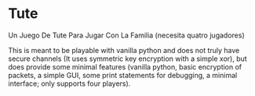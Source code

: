 # Tute
Un Juego De Tute Para Jugar Con La Familia (necesita quatro jugadores)

This is meant to be playable with vanilla python and does not truly have secure channels (It uses symmetric key encryption with a simple xor), but does provide some minimal features (vanilla python, basic encryption of packets, a simple GUI, some print statements for debugging, a minimal interface; only supports four players).